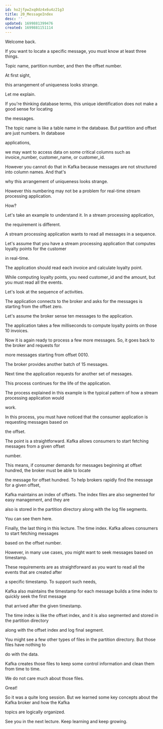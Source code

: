 ```yaml
---
id: ho2jfpw2xq0dz4x6u4z21g3
title: 20_MessageIndex
desc: ''
updated: 1699881399476
created: 1699881151114
---
```


Welcome back.

If you want to locate a specific message, you must know at least three things.

Topic name, partition number, and then the offset number.

At first sight,

this arrangement of uniqueness looks strange.

Let me explain.

If you're thinking database terms, this unique identification does not make a good sense for locating

the messages.

The topic name is like a table name in the database. But partition and offset are just numbers. In database

applications,

we may want to access data on some critical columns such as invoice_number, customer_name, or customer_id.

However you cannot do that in Kafka because messages are not structured into column names. And that's

why this arrangement of uniqueness looks strange.

However this numbering may not be a problem for real-time stream processing application.

How?

Let's take an example to understand it. In a stream processing application,

the requirement is different.

A stream processing application wants to read all messages in a sequence.

Let's assume that you have a stream processing application that computes loyalty points for the customer

in real-time.

The application should read each invoice and calculate loyalty point.

While computing loyalty points, you need customer_id and the amount, but you must read all the events.

Let's look at the sequence of activities.

The application connects to the broker and asks for the messages is starting from the offset zero.

Let's assume the broker sense ten messages to the application.

The application takes a few milliseconds to compute loyalty points on those 10 invoices.

Now it is again ready to process a few more messages. So, it goes back to the broker and requests for

more messages starting from offset 0010.

The broker provides another batch of 15 messages.

Next time the application requests for another set of messages.

This process continues for the life of the application.

The process explained in this example is the typical pattern of how a stream processing application would

work.

In this process, you must have noticed that the consumer application is requesting messages based on

the offset.

The point is a straightforward. Kafka allows consumers to start fetching messages from a given offset

number.

This means, if consumer demands for messages beginning at offset hundred, the broker must be able to locate

the message for offset hundred. To help brokers rapidly find the message for a given offset,

Kafka maintains an index of offsets. The index files are also segmented for easy management, and they are

also is stored in the partition directory along with the log file segments.

You can see them here.

Finally, the last thing in this lecture. The time index. Kafka allows consumers to start fetching messages

based on the offset number.

However, in many use cases, you might want to seek messages based on timestamp.

These requirements are as straightforward as you want to read all the events that are created after

a specific timestamp. To support such needs,

Kafka also maintains the timestamp for each message builds a time index to quickly seek the first message

that arrived after the given timestamp.

The time index is like the offset index, and it is also segmented and stored in the partition directory

along with the offset index and log final segment.

You might see a few other types of files in the partition directory. But those files have nothing to

do with the data.

Kafka creates those files to keep some control information and clean them from time to time.

We do not care much about those files.

Great!

So it was a quite long session. But we learned some key concepts about the Kafka broker and how the Kafka

topics are logically organized.

See you in the next lecture. Keep learning and keep growing.